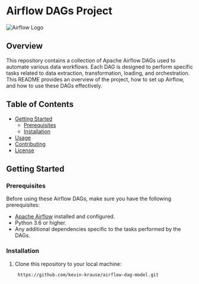 # Airflow DAGs Project

![Airflow Logo](https://upload.wikimedia.org/wikipedia/commons/d/de/AirflowLogo.png)

## Overview

This repository contains a collection of Apache Airflow DAGs used to automate various data workflows. Each DAG is designed to perform specific tasks related to data extraction, transformation, loading, and orchestration. This README provides an overview of the project, how to set up Airflow, and how to use these DAGs effectively.

## Table of Contents

- [Getting Started](#getting-started)
  - [Prerequisites](#prerequisites)
  - [Installation](#installation)
- [Usage](#usage)
- [Contributing](#contributing)
- [License](#license)

## Getting Started

### Prerequisites

Before using these Airflow DAGs, make sure you have the following prerequisites:

- [Apache Airflow](https://airflow.apache.org) installed and configured.
- Python 3.6 or higher.
- Any additional dependencies specific to the tasks performed by the DAGs.

### Installation

1. Clone this repository to your local machine:

   ```bash
    https://github.com/kevin-krause/airflow-dag-model.git

